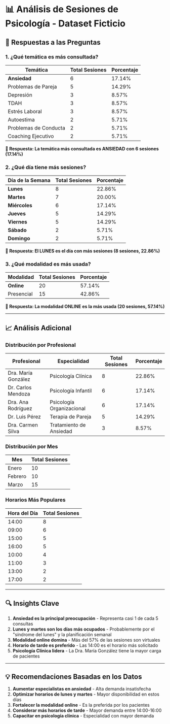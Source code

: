 # 📊 Análisis de Sesiones de Psicología - Dataset Ficticio

## 🎯 **Respuestas a las Preguntas**

### 1. ¿Qué temática es más consultada?

| Temática | Total Sesiones | Porcentaje |
|----------|----------------|------------|
| **Ansiedad** | 6 | 17.14% |
| Problemas de Pareja | 5 | 14.29% |
| Depresión | 3 | 8.57% |
| TDAH | 3 | 8.57% |
| Estrés Laboral | 3 | 8.57% |
| Autoestima | 2 | 5.71% |
| Problemas de Conducta | 2 | 5.71% |
| Coaching Ejecutivo | 2 | 5.71% |

**🎯 Respuesta: La temática más consultada es ANSIEDAD con 6 sesiones (17.14%)**

### 2. ¿Qué día tiene más sesiones?

| Día de la Semana | Total Sesiones | Porcentaje |
|------------------|----------------|------------|
| **Lunes** | 8 | 22.86% |
| **Martes** | 7 | 20.00% |
| **Miércoles** | 6 | 17.14% |
| **Jueves** | 5 | 14.29% |
| **Viernes** | 5 | 14.29% |
| **Sábado** | 2 | 5.71% |
| **Domingo** | 2 | 5.71% |

**🎯 Respuesta: El LUNES es el día con más sesiones (8 sesiones, 22.86%)**

### 3. ¿Qué modalidad es más usada?

| Modalidad | Total Sesiones | Porcentaje |
|-----------|----------------|------------|
| **Online** | 20 | 57.14% |
| Presencial | 15 | 42.86% |

**🎯 Respuesta: La modalidad ONLINE es la más usada (20 sesiones, 57.14%)**

---

## 📈 **Análisis Adicional**

### Distribución por Profesional

| Profesional | Especialidad | Total Sesiones | Porcentaje |
|-------------|--------------|----------------|------------|
| Dra. María González | Psicología Clínica | 8 | 22.86% |
| Dr. Carlos Mendoza | Psicología Infantil | 6 | 17.14% |
| Dra. Ana Rodríguez | Psicología Organizacional | 6 | 17.14% |
| Dr. Luis Pérez | Terapia de Pareja | 5 | 14.29% |
| Dra. Carmen Silva | Tratamiento de Ansiedad | 3 | 8.57% |

### Distribución por Mes

| Mes | Total Sesiones |
|-----|----------------|
| Enero | 10 |
| Febrero | 10 |
| Marzo | 15 |

### Horarios Más Populares

| Hora del Día | Total Sesiones |
|--------------|----------------|
| 14:00 | 8 |
| 09:00 | 6 |
| 15:00 | 5 |
| 16:00 | 5 |
| 10:00 | 4 |
| 11:00 | 3 |
| 13:00 | 2 |
| 17:00 | 2 |

---

## 🔍 **Insights Clave**

1. **Ansiedad es la principal preocupación** - Representa casi 1 de cada 5 consultas
2. **Lunes y martes son los días más ocupados** - Probablemente por el "síndrome del lunes" y la planificación semanal
3. **Modalidad online domina** - Más del 57% de las sesiones son virtuales
4. **Horario de tarde es preferido** - Las 14:00 es el horario más solicitado
5. **Psicología Clínica lidera** - La Dra. María González tiene la mayor carga de pacientes

---

## 💡 **Recomendaciones Basadas en los Datos**

1. **Aumentar especialistas en ansiedad** - Alta demanda insatisfecha
2. **Optimizar horarios de lunes y martes** - Mayor disponibilidad en estos días
3. **Fortalecer la modalidad online** - Es la preferida por los pacientes
4. **Considerar más horarios de tarde** - Mayor demanda entre 14:00-16:00
5. **Capacitar en psicología clínica** - Especialidad con mayor demanda 